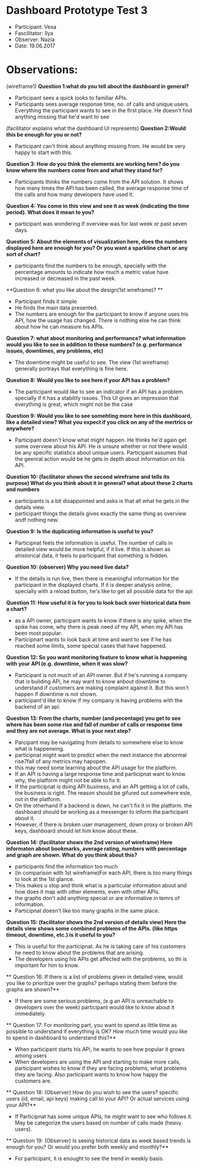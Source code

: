 # Dashboard Prototype Test 3
* Participant: Vesa
* Fascilitator: Ilya
* Observer: Nazia
* Date: 19.06.2017

# Observations:

(wireframe1)
**Question 1:what do you tell about the dashboard in general?**

- Participant sees a quick looks to familiar APIs. 
- Participants sees average response time, no. of calls and unique users. 
Everything the participant wants to see in the first place. 
He doesn't find anything missing that he'd want to see

(facilitator explains what the dashboard UI represents)
**Question 2:Would this be enough for you or not?**
- Participant can't think about anything missing from.
He would be very happy to start with this.

**Question 3: How do you think the elements are working here? do you know where the numbers come from and what they stand for?**
- Participants thinks the numbers come from the API solution. It shows how many times the API has been called,
the average response time of the calls and how many developers have used it.

**Question 4: You come in this view and see it as week (indicating the time period). What does it mean to you?**
- participant was wondering if overview was for last week or past seven days.

**Question 5: About the elements of visualization here, does the numbers displayed here are enough for you? Or you want a sparkline chart or any sort of chart?**
- participants find the numbers to be enough, specially with the percentage amounts to indicate how much a metric value have increased or decreased in the past week.

**Question 6: what you like about the design(1st wireframe)? **
- Participant finds it simple
- He finds the main data presented.
- The numbers are enough for the participant to know if anyone uses his API, how the usage has changed.
There is nothing else he can think about how he can measure his APIs.

**Question 7: what about monitoring and performance? what information would you like to see in addition to these numbers? (e.g. performance issues, downtimes, any problems, etc)**
- The downtime might be useful to see. The view (1st wireframe) generally portrays that everything is fine here.

**Question 8: Would you like to see here if your API has a problem?**
- The participant would like to see an indicator if an API has a problem. specially if it has a stability issues. 
This UI gives an impression that everything is great, which might not be the case

**Question 9: Would you like to see somehting more here in this dashboard, like a detailed view? What you expect if you click on any of the mertrics or anywhere?**
- Participant doesn't know what might happen. He thinks he'd again get some overview about his API.
He is unsure whether or not there would be any specific statistics about unique users. 
Participant assumes that the geenral action would be he gets in depth about information on his API.

**Question 10: (facilitator shows the second wireframe and tells its purpose) What do you think about it in general? what about these 2 charts and numbers**
- participants is a bit disappointed and asks is that all what he gets in the details view.
- participant things the details gives exactly the same thing as overview andf nothing new.

**Question 9: Is the duplicating information is useful to you?**
- Participnat feels the information is useful. The number of calls in detailed view would be more helpful, if it live.
If this is shown as ahistorical data, it feels to participant that something is hidden.

**Question 10:  (observer) Why you need live data?**
- If the details is run live, then there is meaningful information for the participant in the displayed charts. 
If it is deeper analysis online, specially with a reload button, he's like to get all possible data for the api

**Question 11: How useful it is for you to look back over historical data from a chart?**
- as a APi owner, participant wants to know if there is any spike, when the spike has come, why there is peak need of my API, when
my APi has been most popular.
- Participnart wants to look back at time and want to see if he has reached some limits, some special cases that have happened.

**Question 12: So you want monitoring feature to know what is happening with your API (e.g. downtime, when it was slow?**
- Participant is not much of an API owner. But if he's running a company that is building APi, he may want to know anbout downtime to understand if customers are making complaint against it.
But this won't happen if downtime is not shown.
- participant'd like to know if my company is having problems with the backend of an api.

**Question 13: From the charts, number (and pecentage) you get to see where has been some rise and fall of number of calls or response time and they are not average. What is your next step?**
- Parcipant may be navigating from details to somewhere else to know what is happeneing.
- participnat might want to predict when the next instance the abnormal rise7fall of any metrics may hapopen.
- this may need some learning about the API usage for the platform.
- If an API is having a large response time and participnat want to know why, the platform might not be able to fix it. 
- If the participnat is doing API business, and an API getting a lot of calls, the business is right. The reason should be gifured out somewhere esle, not in the platform.
- On the otherhand if a backend is down, he can't fix it in the platform. the dashboard should be working as a messenger to inform the participant about it.
- However, if there is broken user management, down proxy or broken API keys, dashboard should let him know about these.

**Question 14: (facilitator shows the 2nd version of wireframe) Here informaton about bookmarks, average rating, numbers with percentage and graph are shown.
What do you think about this?**
- participants find the information too much
- (in comparison with 1st wireframe)For each API, there is too many things to look at the 1st glance.
- This makes u stop and think what is a particular information about and how does it map with other elements, even with other APIs.
- the graphs don't add anything special or are informative in temrs of information.
- Participnat doesn't like too many graphs in the same place.

**Question 15: (facilitator shows the 2nd version of details view) Here the details view shows some combined problems of the APIs. (like https timeout, downtime, etc.)
is it useful to you?**
- This is useful for the participnat. As he is taking care of his customers he need to know about the problems that are arising.
- The developers using his APIs get affected with the problems, so thi is important for him to know.

** Question 16: If there is a list of problems given in detailed view, would you like to prioritize over the graphs? perhaps
stating them before the graphs are shown?**
- If there are some serious problems, (e.g an API is unreachable to developers over the week) participant would like to know about it
immediately.

** Question 17: For monitoring part, you want to spend as little time as possible to understand if everything is OK?
How much time would you like to spend in dashboard to understand this?**
- When participant starts his APi, he wants to see how popular it grows among users
- When developers are using the API and starting to make more calls, participant wishes to know if they are facing problems, what problems they are facing. Also participant wants to know how happy the customers are.

** Question 18: (Observer) How do you wish to see the users? specific users (id, email, api keys) making call to your API?
Or actual services using your API?**
- If Participnat has some unique APIs, he might want to see who follows it. 
May be categorize the users based on number of calls made (heavy users).

** Question 19: (Observer) Is seeing historical data as week based trends is enough for you? Or would you prefer both weekly and monthly?**
- For participant, it is enought to see the trend in weekly basis.




